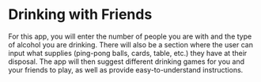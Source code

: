 Drinking with Friends
================
For this app, you will enter the number of people you are with and the type of alcohol you are drinking. There will also be a section where the user can input what supplies (ping-pong balls, cards, table, etc.) they have at their disposal. The app will then suggest different drinking games for you and your friends to play, as well as provide easy-to-understand instructions.
